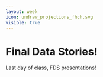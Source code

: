 ```yaml
---
layout: week
icon: undraw_projections_fhch.svg
visible: true
---
```


# Final Data Stories!

Last day of class, FDS presentations!